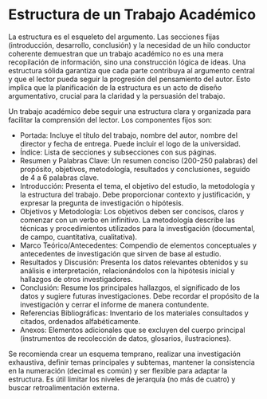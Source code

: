 # <a name="_2l4m2iptha4q"></a>**Estructura de un Trabajo Académico**

La estructura es el esqueleto del argumento. Las secciones fijas (introducción, desarrollo, conclusión) y la necesidad de un hilo conductor coherente demuestran que un trabajo académico no es una mera recopilación de información, sino una construcción lógica de ideas. Una estructura sólida garantiza que cada parte contribuya al argumento central y que el lector pueda seguir la progresión del pensamiento del autor. Esto implica que la planificación de la estructura es un acto de diseño argumentativo, crucial para la claridad y la persuasión del trabajo.

Un trabajo académico debe seguir una estructura clara y organizada para facilitar la comprensión del lector. Los componentes fijos son:

- Portada: Incluye el título del trabajo, nombre del autor, nombre del director y fecha de entrega. Puede incluir el logo de la universidad.
- Índice: Lista de secciones y subsecciones con sus páginas.
- Resumen y Palabras Clave: Un resumen conciso (200-250 palabras) del propósito, objetivos, metodología, resultados y conclusiones, seguido de 4 a 6 palabras clave.
- Introducción: Presenta el tema, el objetivo del estudio, la metodología y la estructura del trabajo. Debe proporcionar contexto y justificación, y expresar la pregunta de investigación o hipótesis.
- Objetivos y Metodología: Los objetivos deben ser concisos, claros y comenzar con un verbo en infinitivo. La metodología describe las técnicas y procedimientos utilizados para la investigación (documental, de campo, cuantitativa, cualitativa).
- Marco Teórico/Antecedentes: Compendio de elementos conceptuales y antecedentes de investigación que sirven de base al estudio.
- Resultados y Discusión: Presenta los datos relevantes obtenidos y su análisis e interpretación, relacionándolos con la hipótesis inicial y hallazgos de otros investigadores.
- Conclusión: Resume los principales hallazgos, el significado de los datos y sugiere futuras investigaciones. Debe recordar el propósito de la investigación y cerrar el informe de manera contundente.
- Referencias Bibliográficas: Inventario de los materiales consultados y citados, ordenados alfabéticamente.
- Anexos: Elementos adicionales que se excluyen del cuerpo principal (instrumentos de recolección de datos, glosarios, ilustraciones).

Se recomienda crear un esquema temprano, realizar una investigación exhaustiva, definir temas principales y subtemas, mantener la consistencia en la numeración (decimal es común) y ser flexible para adaptar la estructura. Es útil limitar los niveles de jerarquía (no más de cuatro) y buscar retroalimentación externa.
